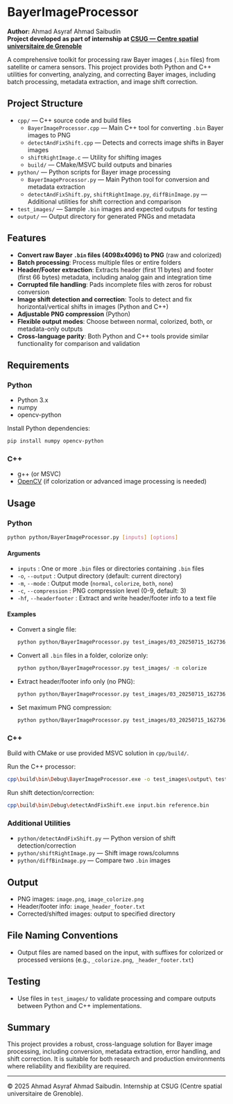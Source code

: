 

# BayerImageProcessor

**Author:** Ahmad Asyraf Ahmad Saibudin  
**Project developed as part of internship at [CSUG — Centre spatial universitaire de Grenoble](https://www.csug.fr)**

A comprehensive toolkit for processing raw Bayer images (`.bin` files) from satellite or camera sensors. This project provides both Python and C++ utilities for converting, analyzing, and correcting Bayer images, including batch processing, metadata extraction, and image shift correction.

## Project Structure

- `cpp/` — C++ source code and build files
	- `BayerImageProcessor.cpp` — Main C++ tool for converting `.bin` Bayer images to PNG
	- `detectAndFixShift.cpp` — Detects and corrects image shifts in Bayer images
	- `shiftRightImage.c` — Utility for shifting images
	- `build/` — CMake/MSVC build outputs and binaries
- `python/` — Python scripts for Bayer image processing
	- `BayerImageProcessor.py` — Main Python tool for conversion and metadata extraction
	- `detectAndFixShift.py`, `shiftRightImage.py`, `diffBinImage.py` — Additional utilities for shift correction and comparison
- `test_images/` — Sample `.bin` images and expected outputs for testing
- `output/` — Output directory for generated PNGs and metadata

## Features

- **Convert raw Bayer `.bin` files (4098x4096) to PNG** (raw and colorized)
- **Batch processing**: Process multiple files or entire folders
- **Header/Footer extraction**: Extracts header (first 11 bytes) and footer (first 66 bytes) metadata, including analog gain and integration time
- **Corrupted file handling**: Pads incomplete files with zeros for robust conversion
- **Image shift detection and correction**: Tools to detect and fix horizontal/vertical shifts in images (Python and C++)
- **Adjustable PNG compression** (Python)
- **Flexible output modes**: Choose between normal, colorized, both, or metadata-only outputs
- **Cross-language parity**: Both Python and C++ tools provide similar functionality for comparison and validation

## Requirements

### Python
- Python 3.x
- numpy
- opencv-python

Install Python dependencies:
```sh
pip install numpy opencv-python
```

### C++
- g++ (or MSVC)
- [OpenCV](https://opencv.org/) (if colorization or advanced image processing is needed)

## Usage

### Python

```sh
python python/BayerImageProcessor.py [inputs] [options]
```

#### Arguments
- `inputs` : One or more `.bin` files or directories containing `.bin` files
- `-o`, `--output` : Output directory (default: current directory)
- `-m`, `--mode` : Output mode (`normal`, `colorize`, `both`, `none`)
- `-c`, `--compression` : PNG compression level (0-9, default: 3)
- `-hf`, `--headerfooter` : Extract and write header/footer info to a text file

#### Examples
- Convert a single file:
	```sh
	python python/BayerImageProcessor.py test_images/03_20250715_162736_04_b.bin
	```
- Convert all `.bin` files in a folder, colorize only:
	```sh
	python python/BayerImageProcessor.py test_images/ -m colorize
	```
- Extract header/footer info only (no PNG):
	```sh
	python python/BayerImageProcessor.py test_images/03_20250715_162736_04_b.bin -m none -hf
	```
- Set maximum PNG compression:
	```sh
	python python/BayerImageProcessor.py test_images/03_20250715_162736_04_b.bin -c 9
	```

### C++

Build with CMake or use provided MSVC solution in `cpp/build/`.

Run the C++ processor:
```sh
cpp\build\bin\Debug\BayerImageProcessor.exe -o test_images\output\ test_images\03_20250715_162736_04_b_py.bin
```

Run shift detection/correction:
```sh
cpp\build\bin\Debug\detectAndFixShift.exe input.bin reference.bin
```

### Additional Utilities

- `python/detectAndFixShift.py` — Python version of shift detection/correction
- `python/shiftRightImage.py` — Shift image rows/columns
- `python/diffBinImage.py` — Compare two `.bin` images

## Output

- PNG images: `image.png`, `image_colorize.png`
- Header/footer info: `image_header_footer.txt`
- Corrected/shifted images: output to specified directory

## File Naming Conventions

- Output files are named based on the input, with suffixes for colorized or processed versions (e.g., `_colorize.png`, `_header_footer.txt`)

## Testing

- Use files in `test_images/` to validate processing and compare outputs between Python and C++ implementations.

## Summary

This project provides a robust, cross-language solution for Bayer image processing, including conversion, metadata extraction, error handling, and shift correction. It is suitable for both research and production environments where reliability and flexibility are required.

---

© 2025 Ahmad Asyraf Ahmad Saibudin. Internship at CSUG (Centre spatial universitaire de Grenoble).
